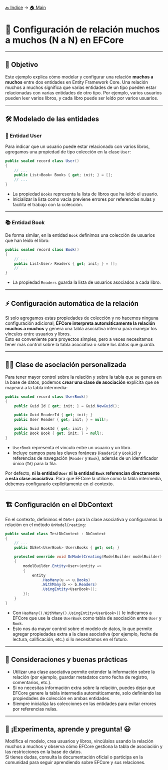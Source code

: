[🔙 Indice](https://github.com/IngSoft-DA2/DA2-Tecnologia/tree/ef-core#indice) → [🏠 Main](https://github.com/IngSoft-DA2/DA2-Tecnologia/tree/main?tab=readme-ov-file#da2-tecnologia--dise%C3%B1o-de-aplicaciones-2)

# 🔄 Configuración de relación muchos a muchos (N a N) en EFCore

---

## 🎯 Objetivo

Este ejemplo explica cómo modelar y configurar una relación **muchos a muchos** entre dos entidades en Entity Framework Core. Una relación muchos a muchos significa que varias entidades de un tipo pueden estar relacionadas con varias entidades de otro tipo. Por ejemplo, varios usuarios pueden leer varios libros, y cada libro puede ser leído por varios usuarios.

---

## 🛠️ Modelado de las entidades

### 👤 Entidad User

Para indicar que un usuario puede estar relacionado con varios libros, agregamos una propiedad de tipo colección en la clase `User`:

```csharp
public sealed record class User()
{
    // ...
    public List<Book> Books { get; init; } = [];
    // ...
}
```

- La propiedad `Books` representa la lista de libros que ha leído el usuario.
- Inicializar la lista como vacía previene errores por referencias nulas y facilita el trabajo con la colección.

---

### 📚 Entidad Book

De forma similar, en la entidad `Book` definimos una colección de usuarios que han leído el libro:

```csharp
public sealed record class Book()
{
    // ...
    public List<User> Readers { get; init; } = [];
    // ...
}
```

- La propiedad `Readers` guarda la lista de usuarios asociados a cada libro.

---

## ⚡ Configuración automática de la relación

Si solo agregamos estas propiedades de colección y no hacemos ninguna configuración adicional, **EFCore interpreta automáticamente la relación muchos a muchos** y genera una tabla asociativa interna para manejar los vínculos entre usuarios y libros.  
Esto es conveniente para proyectos simples, pero a veces necesitamos tener más control sobre la tabla asociativa o sobre los datos que guarda.

---

## 👨‍💻 Clase de asociación personalizada

Para tener mayor control sobre la relación y sobre la tabla que se genera en la base de datos, podemos **crear una clase de asociación** explícita que se mapeará a la tabla intermedia:

```csharp
public sealed record class UserBook()
{
    public Guid Id { get; init; } = Guid.NewGuid();

    public Guid ReaderId { get; init; }
    public User Reader { get; init; } = null!;

    public Guid BookId { get; init; }
    public Book Book { get; init; } = null!;
}
```

- `UserBook` representa el vínculo entre un usuario y un libro.
- Incluye campos para las claves foráneas (`ReaderId` y `BookId`) y referencias de navegación (`Reader` y `Book`), además de un identificador único (`Id`) para la fila.

Por defecto, **ni la entidad `User` ni la entidad `Book` referencian directamente a esta clase asociativa**. Para que EFCore la utilice como la tabla intermedia, debemos configurarlo explícitamente en el contexto.

---

## 🏗️ Configuración en el DbContext

En el contexto, definimos el `DbSet` para la clase asociativa y configuramos la relación en el método `OnModelCreating`:

```csharp
public sealed class TestDbContext : DbContext
{
    // ...
    public DbSet<UserBook> UsersBooks { get; set; }

    protected override void OnModelCreating(ModelBuilder modelBuilder)
    {
        modelBuilder.Entity<User>(entity =>
        {
            entity
                .HasMany(u => u.Books)
                .WithMany(b => b.Readers)
                .UsingEntity<UserBook>();
        });
    }
}
```

- Con `HasMany().WithMany().UsingEntity<UserBook>()` le indicamos a EFCore que use la clase `UserBook` como tabla de asociación entre `User` y `Book`.
- Esto nos da mayor control sobre el modelo de datos, lo que permite agregar propiedades extra a la clase asociativa (por ejemplo, fecha de lectura, calificación, etc.) si lo necesitamos en el futuro.

---

## 🧩 Consideraciones y buenas prácticas

- Utilizar una clase asociativa permite extender la información sobre la relación (por ejemplo, guardar metadatos como fecha de registro, comentarios, etc.).
- Si no necesitas información extra sobre la relación, puedes dejar que EFCore genere la tabla intermedia automáticamente, solo definiendo las propiedades de colección en ambas entidades.
- Siempre inicializa las colecciones en las entidades para evitar errores por referencias nulas.

---

## 🌟 ¡Experimenta, aprende y pregunta! 😃

Modifica el modelo, crea usuarios y libros, vincúlalos usando la relación muchos a muchos y observa cómo EFCore gestiona la tabla de asociación y las restricciones en la base de datos.  
Si tienes dudas, consulta la documentación oficial o participa en la comunidad para seguir aprendiendo sobre EFCore y sus relaciones.
